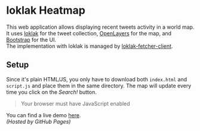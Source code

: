 # loklak Heatmap

This web application allows displaying recent tweets activity in a world map.
It uses [loklak](http://loklak.org/) for the tweet collection, [OpenLayers](http://openlayers.org/) for the map, and [Bootstrap](http://getbootstrap.com) for the UI.  
The implementation with loklak is managed by [loklak-fetcher-client](https://github.com/YagoGG/loklak-fetcher-client).

## Setup

Since it's plain HTML/JS, you only have to download both `index.html` and `script.js` and place them in the same directory.
The map will update every time you click on the *Search!* button.

> Your browser must have JavaScript enabled

You can find a live demo [here](http://yagogg.github.io/GCI2015/loklak%20Heatmap/).  
*(Hosted by GitHub Pages)*
